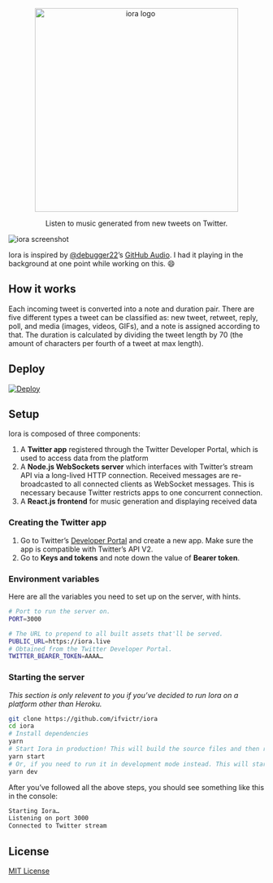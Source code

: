 <p align="center">
    <img alt="iora logo" width="400" src="https://files.ifvictr.com/2020/08/iora_card.png" />
</p>
<p align="center">
    Listen to music generated from new tweets on Twitter.
</p>

![iora screenshot](https://files.ifvictr.com/2020/08/iora_screenshot.png)

Iora is inspired by [@debugger22](https://github.com/debugger22)’s [GitHub Audio](https://github.com/debugger22/github-audio). I had it playing in the background at one point while working on this. 😄

## How it works

Each incoming tweet is converted into a note and duration pair. There are five different types a tweet can be classified as: new tweet, retweet, reply, poll, and media (images, videos, GIFs), and a note is assigned according to that. The duration is calculated by dividing the tweet length by 70 (the amount of characters per fourth of a tweet at max length).

## Deploy

[![Deploy](https://www.herokucdn.com/deploy/button.svg)](https://heroku.com/deploy)

## Setup

Iora is composed of three components:

1. A **Twitter app** registered through the Twitter Developer Portal, which is used to access data from the platform
2. A **Node.js WebSockets server** which interfaces with Twitter’s stream API via a long-lived HTTP connection. Received messages are re-broadcasted to all connected clients as WebSocket messages. This is necessary because Twitter restricts apps to one concurrent connection.
3. A **React.js frontend** for music generation and displaying received data

### Creating the Twitter app

1. Go to Twitter’s [Developer Portal](https://developer.twitter.com/en/portal/dashboard) and create a new app. Make sure the app is compatible with Twitter’s API V2.
2. Go to **Keys and tokens** and note down the value of **Bearer token**.

### Environment variables

Here are all the variables you need to set up on the server, with hints.

```bash
# Port to run the server on.
PORT=3000

# The URL to prepend to all built assets that'll be served.
PUBLIC_URL=https://iora.live
# Obtained from the Twitter Developer Portal.
TWITTER_BEARER_TOKEN=AAAA…
```

### Starting the server

_This section is only relevent to you if you’ve decided to run Iora on a platform other than Heroku._

```bash
git clone https://github.com/ifvictr/iora
cd iora
# Install dependencies
yarn
# Start Iora in production! This will build the source files and then run them.
yarn start
# Or, if you need to run it in development mode instead. This will start both the backend and frontend and run them concurrently.
yarn dev
```

After you’ve followed all the above steps, you should see something like this in the console:

```bash
Starting Iora…
Listening on port 3000
Connected to Twitter stream
```

## License

[MIT License](LICENSE.txt)
